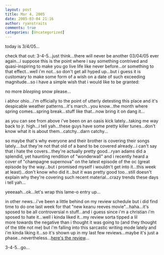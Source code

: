 ```yaml
---
layout: post
title: Mar 4, 2005
date: 2005-03-04 21:16
author: ryanstraits
comments: true
categories: [Uncategorized]
---
```

today is 3/4/05...

check that out: 3-4-5...just think...there will never be another 03/04/05 ever again...i suppose this is the point where i say something contrived and quasi-inspiring to make you go live life like never before...or something to that effect...well i'm not...so don't get all hyped up...but i guess it is customary to make some form of a wish on a date of such exceeding magnitude...so i have a simple wish that i would like to be granted:

no more *bleep*ing snow please...

i abhor ohio...i'm officially to the point of utterly detesting this place and it's despicable weather patterns...it's march...you know...the month where spring comes...spring break...stuff like that...now bring it on dang it...

as you can see from above i've been on an oasis kick lately...taking me way back to jr. high...i tell yah...these guys have some pretty killer tunes...don't know what it is about them...catchy...darn catchy...

so maybe that's why everyone and their brother is covering their songs lately....but they're not that old of a band to be covered already...i can't say that i hate the covers...they're actually pretty good...ryan adams did a splendid, yet haunting rendition of "wonderwall" and i recently heard a cover of "champagne supernova" on the latest episode of the oc (great episode by the way...but i promised myself i wouldn't get into it...this week at least)...don't know who did it...but it was pretty good too...still doesn't explain why they're covering such recent material...crazy trends these days i tell yah...

yeeeaah...ok...let's wrap this lame-o entry up...

in other news...i've been a little behind on my review schedule but i did find time to do one last week for that "new keanu reeves movie"...haha...it's sposed to be all controversial n stuff...and i guess since i'm a christian i'm sposed to hate it...well i kinda liked it...my review sorta tipped a lil more towards the negative than i thought it was going to (and they thought of the title not me) but i'm falling into this sarcastic writing mode lately and i'm kinda liking it...so it's shown up in my last few reviews...maybe it's just a phase...nevertheless...<a href="http://www.the-review.com/archive/02262005/PDF/C05.pdf" target="_new">here's the review</a>...

3-4-5...go...
